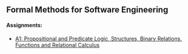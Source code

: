 ## Formal Methods for Software Engineering

#### Assignments:
+ [A1: Propositional and Predicate Logic, Structures, Binary Relations, Functions and Relational Calculus](./Assignment1)


